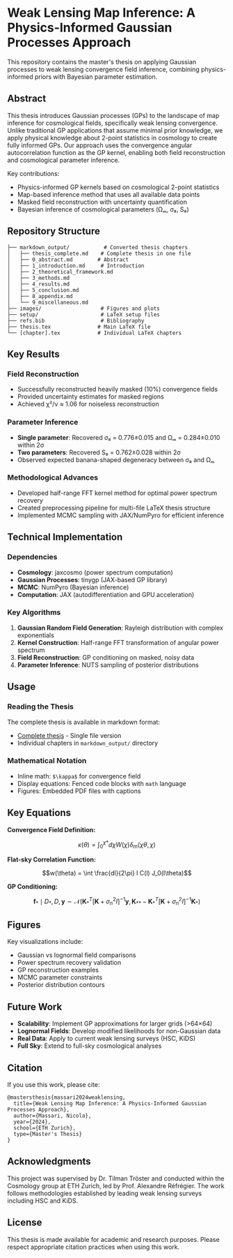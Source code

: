 # Weak Lensing Map Inference: A Physics-Informed Gaussian Processes Approach

This repository contains the master's thesis on applying Gaussian processes to weak lensing convergence field inference, combining physics-informed priors with Bayesian parameter estimation.

## Abstract

This thesis introduces Gaussian processes (GPs) to the landscape of map inference for cosmological fields, specifically weak lensing convergence. Unlike traditional GP applications that assume minimal prior knowledge, we apply physical knowledge about 2-point statistics in cosmology to create fully informed GPs. Our approach uses the convergence angular autocorrelation function as the GP kernel, enabling both field reconstruction and cosmological parameter inference.

Key contributions:
- Physics-informed GP kernels based on cosmological 2-point statistics
- Map-based inference method that uses all available data points
- Masked field reconstruction with uncertainty quantification
- Bayesian inference of cosmological parameters (Ωₘ, σ₈, S₈)

## Repository Structure

```
├── markdown_output/           # Converted thesis chapters
│   ├── thesis_complete.md    # Complete thesis in one file
│   ├── 0_abstract.md        # Abstract
│   ├── 1_introduction.md     # Introduction
│   ├── 2_theoretical_framework.md
│   ├── 3_methods.md
│   ├── 4_results.md
│   ├── 5_conclusion.md
│   ├── 8_appendix.md
│   └── 9_miscellaneous.md
├── images/                   # Figures and plots
├── setup/                    # LaTeX setup files
├── refs.bib                  # Bibliography
├── thesis.tex               # Main LaTeX file
└── [chapter].tex            # Individual LaTeX chapters
```

## Key Results

### Field Reconstruction
- Successfully reconstructed heavily masked (10%) convergence fields
- Provided uncertainty estimates for masked regions
- Achieved χ²/ν ≈ 1.06 for noiseless reconstruction

### Parameter Inference
- **Single parameter**: Recovered σ₈ = 0.776±0.015 and Ωₘ = 0.284±0.010 within 2σ
- **Two parameters**: Recovered S₈ = 0.762±0.028 within 2σ
- Observed expected banana-shaped degeneracy between σ₈ and Ωₘ

### Methodological Advances
- Developed half-range FFT kernel method for optimal power spectrum recovery
- Created preprocessing pipeline for multi-file LaTeX thesis structure
- Implemented MCMC sampling with JAX/NumPyro for efficient inference

## Technical Implementation

### Dependencies
- **Cosmology**: jaxcosmo (power spectrum computation)
- **Gaussian Processes**: tinygp (JAX-based GP library)
- **MCMC**: NumPyro (Bayesian inference)
- **Computation**: JAX (autodifferentiation and GPU acceleration)

### Key Algorithms
1. **Gaussian Random Field Generation**: Rayleigh distribution with complex exponentials
2. **Kernel Construction**: Half-range FFT transformation of angular power spectrum
3. **Field Reconstruction**: GP conditioning on masked, noisy data
4. **Parameter Inference**: NUTS sampling of posterior distributions

## Usage

### Reading the Thesis
The complete thesis is available in markdown format:
- [Complete thesis](markdown_output/thesis_complete.md) - Single file version
- Individual chapters in `markdown_output/` directory

### Mathematical Notation
- Inline math: `$\kappa$` for convergence field
- Display equations: Fenced code blocks with `math` language
- Figures: Embedded PDF files with captions

## Key Equations

**Convergence Field Definition:**
```math
\kappa(\theta) = \int_0^{\chi*}d\chi W(\chi)\delta_m(\chi \theta, \chi)
```

**Flat-sky Correlation Function:**
```math
w(\theta) = \int \frac{dl}{2\pi} l C(l) J_0(l\theta)
```

**GP Conditioning:**
```math
\bm{f}_* \mid D_*, D, \bm{y} \sim \mathcal{N}\left( \bm{K}^T_* [\bm{K} + \sigma_n^2 I]^{-1} \bm{y} , \bm{K}_{**} - \bm{K}^T_* [\bm{K} + \sigma_n^2 I]^{-1} \bm{K}_* \right)
```

## Figures

Key visualizations include:
- Gaussian vs lognormal field comparisons
- Power spectrum recovery validation
- GP reconstruction examples
- MCMC parameter constraints
- Posterior distribution contours

## Future Work

- **Scalability**: Implement GP approximations for larger grids (>64×64)
- **Lognormal Fields**: Develop modified likelihoods for non-Gaussian data
- **Real Data**: Apply to current weak lensing surveys (HSC, KiDS)
- **Full Sky**: Extend to full-sky cosmological analyses

## Citation

If you use this work, please cite:
```
@mastersthesis{massari2024weaklensing,
  title={Weak Lensing Map Inference: A Physics-Informed Gaussian Processes Approach},
  author={Massari, Nicola},
  year={2024},
  school={ETH Zurich},
  type={Master's Thesis}
}
```

## Acknowledgments

This project was supervised by Dr. Tilman Tröster and conducted within the Cosmology group at ETH Zurich, led by Prof. Alexandre Réfrégier. The work follows methodologies established by leading weak lensing surveys including HSC and KiDS.

## License

This thesis is made available for academic and research purposes. Please respect appropriate citation practices when using this work.